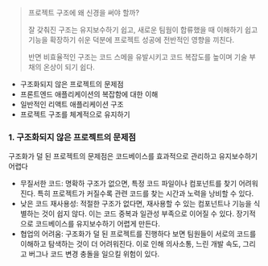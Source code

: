 > 프로젝트 구조에 왜 신경을 써야 할까?
> 
> 잘 갖춰진 구조는 유지보수하기 쉽고, 새로운 팀웜이 합류했을 때 이해하기 쉽고 기능을 확장하기 쉬운 덕분에 프로젝트 성공에 전반적인 영향을 끼친다.
> 
> 반면 비효율적인 구조는 코드 스메을 유발시키고 코드 복잡도를 높이며 기술 부채의 온상이 되기 쉽다.

- 구조화되지 않은 프로젝트의 문제점
- 프론트엔드 애플리케이션의 복잡함에 대한 이해
- 일반적인 리액트 애플리케이션 구조
- 프로젝트 구조를 체계적으로 유지하기

### 1. 구조화되지 않은 프로젝트의 문제점

구조화가 덜 된 프로젝트의 문제점은 코드베이스를 효과적으로 관리하고 유지보수하기 어렵다

- 무질서한 코드: 명확하 구조가 없으면, 특정 코드 파일이나 컴포넌트를 찾기 어려워진다. 특히 프로젝트가 커질수록 관련 코드를 찾는 시간과 노력을 낭비할 수 있다.
- 낮은 코드 재사용성: 적절한 구조가 없다면, 재사용할 수 있는 컴포넌트나 기능을 식별하는 것이 쉽지 않다. 이는 코드 중복과 일관성 부족으로 이어질 수 있다. 장기적으로 코드베이스를 유지보수하기 어렵게 만든다.
- 협업의 어려움: 구조화가 덜 된 프로젝트를 진행하다 보면 팀원들이 서로의 코드를 이해하고 탐색하는 것이 더 어려워진다. 이로 인해 의사소통, 느린 개발 속도, 그리고 버그나 코드 변경 충돌을 일으킬 위험이 있다.